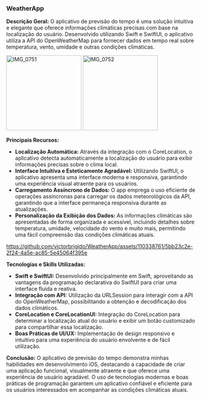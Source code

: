 ### WeatherApp

**Descrição Geral:**
O aplicativo de previsão do tempo é uma solução intuitiva e elegante que oferece informações climáticas precisas com base na localização do usuário. Desenvolvido utilizando Swift e SwiftUI, o aplicativo utiliza a API do OpenWeatherMap para fornecer dados em tempo real sobre temperatura, vento, umidade e outras condições climáticas.


<img src="https://github.com/victorbrigido/WeatherApp/assets/110338761/57f5ac2d-a93a-4d87-bf90-b971e7b9e91a" alt="IMG_0751" width="200" />




<img src="https://github.com/victorbrigido/WeatherApp/assets/110338761/2deb51d0-b994-4a5c-b5f9-10c941e41a44" alt="IMG_0752" width="200" />


**Principais Recursos:**
- **Localização Automática:** Através da integração com o CoreLocation, o aplicativo detecta automaticamente a localização do usuário para exibir informações precisas sobre o clima local.
- **Interface Intuitiva e Esteticamente Agradável:** Utilizando SwiftUI, o aplicativo apresenta uma interface moderna e responsiva, garantindo uma experiência visual atraente para os usuários.
- **Carregamento Assíncrono de Dados:** O app emprega o uso eficiente de operações assíncronas para carregar os dados meteorológicos da API, garantindo que a interface permaneça responsiva durante as atualizações.
- **Personalização da Exibição dos Dados:** As informações climáticas são apresentadas de forma organizada e acessível, incluindo detalhes sobre temperatura, umidade, velocidade do vento e muito mais, permitindo uma fácil compreensão das condições climáticas atuais.

https://github.com/victorbrigido/WeatherApp/assets/110338761/5bb23c2e-2f24-4a5e-ac85-5e45064f395e


**Tecnologias e Skills Utilizadas:**
- **Swift e SwiftUI:** Desenvolvido principalmente em Swift, aproveitando as vantagens da programação declarativa do SwiftUI para criar uma interface fluida e reativa.
- **Integração com API:** Utilização da URLSession para interagir com a API do OpenWeatherMap, possibilitando a obtenção e decodificação dos dados climáticos.
- **CoreLocation e CoreLocationUI:** Integração do CoreLocation para determinar a localização atual do usuário e exibir um botão customizado para compartilhar essa localização.
- **Boas Práticas de UI/UX:** Implementação de design responsivo e intuitivo para uma experiência do usuário envolvente e de fácil utilização.

**Conclusão:**
O aplicativo de previsão do tempo demonstra minhas habilidades em desenvolvimento iOS, destacando a capacidade de criar uma aplicação funcional, visualmente atraente e que oferece uma experiência de usuário agradável. O uso de tecnologias modernas e boas práticas de programação garantem um aplicativo confiável e eficiente para os usuários interessados em acompanhar as condições climáticas atuais.
